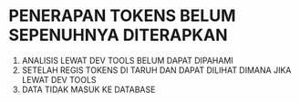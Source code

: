 # PENERAPAN TOKENS BELUM SEPENUHNYA DITERAPKAN
1. ANALISIS LEWAT DEV TOOLS BELUM DAPAT DIPAHAMI
2. SETELAH REGIS TOKENS DI TARUH DAN DAPAT DILIHAT DIMANA JIKA LEWAT DEV TOOLS
3. DATA TIDAK MASUK KE DATABASE